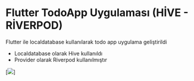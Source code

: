 # Flutter TodoApp Uygulaması (HİVE - RİVERPOD)

Flutter ile localdatabase kullanılarak todo app uygulama geliştirildi 
- Localdatabase olarak Hive kullanıldı
- Provider olarak Riverpod kullanılmıştır

[<img src="[https://i.ytimg.com/vi/Hc79sDi3f0U/maxresdefault.jpg]">]

